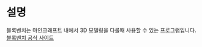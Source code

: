 # 설명
블록벤치는 마인크래프트 내에서 3D 모델링을 다룰때 사용할 수 있는 프로그램입니다.  
<a href="https://www.blockbench.net/" target="_blank">블록벤치 공식 사이트</a>  
